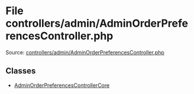 File controllers/admin/AdminOrderPreferencesController.php
=========

Source: [controllers/admin/AdminOrderPreferencesController.php](https://github.com/PrestaShop/PrestaShop/blob/1.5.2.0/controllers/admin/AdminOrderPreferencesController.php)


Classes
-------

* [AdminOrderPreferencesControllerCore](class.AdminOrderPreferencesControllerCore.md)

